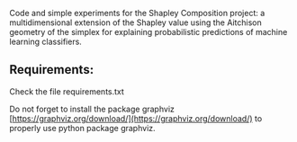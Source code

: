Code and simple experiments for the Shapley Composition project: a multidimensional extension of the Shapley value using the Aitchison geometry of the simplex for explaining probabilistic predictions of machine learning classifiers.

## Requirements:

Check the file requirements.txt

Do not forget to install the package graphviz [https://graphviz.org/download/](https://graphviz.org/download/) to properly use python package graphviz.

